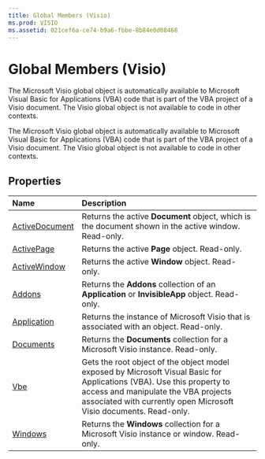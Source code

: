 ```yaml
---
title: Global Members (Visio)
ms.prod: VISIO
ms.assetid: 021cef6a-ce74-b9a6-fbbe-8b84e0d08468
---
```



# Global Members (Visio)
The Microsoft Visio global object is automatically available to Microsoft Visual Basic for Applications (VBA) code that is part of the VBA project of a Visio document. The Visio global object is not available to code in other contexts.

The Microsoft Visio global object is automatically available to Microsoft Visual Basic for Applications (VBA) code that is part of the VBA project of a Visio document. The Visio global object is not available to code in other contexts.


## Properties



|**Name**|**Description**|
|:-----|:-----|
|[ActiveDocument](global-activedocument-property-visio.md)|Returns the active  **Document** object, which is the document shown in the active window. Read-only.|
|[ActivePage](global-activepage-property-visio.md)|Returns the active  **Page** object. Read-only.|
|[ActiveWindow](global-activewindow-property-visio.md)|Returns the active  **Window** object. Read-only.|
|[Addons](global-addons-property-visio.md)|Returns the  **Addons** collection of an **Application** or **InvisibleApp** object. Read-only.|
|[Application](global-application-property-visio.md)|Returns the instance of Microsoft Visio that is associated with an object. Read-only.|
|[Documents](global-documents-property-visio.md)|Returns the  **Documents** collection for a Microsoft Visio instance. Read-only.|
|[Vbe](global-vbe-property-visio.md)|Gets the root object of the object model exposed by Microsoft Visual Basic for Applications (VBA). Use this property to access and manipulate the VBA projects associated with currently open Microsoft Visio documents. Read-only.|
|[Windows](global-windows-property-visio.md)|Returns the  **Windows** collection for a Microsoft Visio instance or window. Read-only.|

